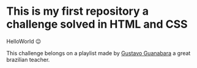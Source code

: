 # This is my first repository a challenge solved in HTML and CSS
 
HelloWorld 😉

This challenge belongs on a playlist made by [Gustavo Guanabara](https://github.com/gustavoguanabara) a great brazilian teacher.   

